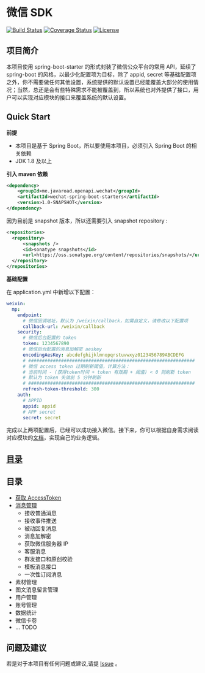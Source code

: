 # 微信 SDK
[![Build Status](https://www.travis-ci.org/heyuxian/weixin-sdk.svg?branch=master)](https://www.travis-ci.org/heyuxian/weixin-sdk)
[![Coverage Status](https://coveralls.io/repos/github/heyuxian/weixin-sdk/badge.svg?branch=master)](https://coveralls.io/github/heyuxian/weixin-sdk?branch=master)
[![License](https://img.shields.io/badge/License-Apache%202.0-blue.svg)](https://opensource.org/licenses/Apache-2.0)

## 项目简介

本项目使用 spring-boot-starter 的形式封装了微信公众平台的常用 API，延续了 spring-boot 的风格，以最少化配置项为目标，除了 appid, secret 等基础配置项之外，你不需要做任何其他设置，系统提供的默认设置已经能覆盖大部分的使用情况；当然，总还是会有些特殊需求不能被覆盖到，所以系统也对外提供了接口，用户可以实现对应模块的接口来覆盖系统的默认设置。

## Quick Start

**前提**

- 本项目是基于 Spring Boot，所以要使用本项目，必须引入 Spring Boot 的相关依赖
- JDK 1.8 及以上

**引入 maven 依赖**

```xml
<dependency>
	<groupId>me.javaroad.openapi.wechat</groupId>
	<artifactId>wechat-spring-boot-starters</artifactId>
	<version>1.0-SNAPSHOT</version>
</dependency>
```

因为目前是 snapshot 版本，所以还需要引入 snapshot repository :

```xml
<repositories>
  <repository>
      <snapshots />
      <id>sonatype snapshots</id>
      <url>https://oss.sonatype.org/content/repositories/snapshots/</url>
  </repository>
</repositories>
```

**基础配置**

在 application.yml 中新增以下配置：

```yaml
weixin:
  mp:
    endpoint:
      # 微信回调地址，默认为 /weixin/callback，如需自定义，请修改以下配置项
      callback-url: /weixin/callback
    security:
      # 微信后台配置的 token
      token: 1234567890
      # 微信后台配置的消息加解密 aeskey
      encodingAesKey: abcdefghijklmnopqrstuvwxyz0123456789ABCDEFG
      # #############################################################
      # 微信 access token 过期刷新阈值，计算方法：
      # 当前时间 - (获得token时间 + token 有效期 + 阈值) < 0 则刷新 token
      # 默认为 token 失效前 5 分钟刷新
      # #############################################################
      refresh-token-threshold: 300
    auth:
      # APPID
      appid: appid
      # APP secret
      secret: secret
```

完成以上两项配置后，已经可以成功接入微信。接下来，你可以根据自身需求阅读对应模块的[文档](https://github.com/heyuxian/weixin-sdk/wiki)，实现自己的业务逻辑。

## [目录](https://github.com/heyuxian/weixin-sdk/wiki)

## 目录

- [获取 AccessToken](https://github.com/heyuxian/weixin-sdk/wiki/%E8%8E%B7%E5%8F%96-AccessToken)
- [消息管理](https://github.com/heyuxian/weixin-sdk/wiki/%E6%B6%88%E6%81%AF%E7%AE%A1%E7%90%86)
  - 接收普通消息
  - 接收事件推送
  - 被动回复消息
  - 消息加解密
  - 获取微信服务器 IP
  - 客服消息
  - 群发接口和原创校验
  - 模板消息接口
  - 一次性订阅消息
- 素材管理
- 图文消息留言管理
- 用户管理
- 账号管理
- 数据统计
- 微信卡卷
- ... TODO


## 问题及建议

若是对于本项目有任何问题或建议,请提 [Issue](https://github.com/heyuxian/weixin-sdk/issues/new) 。
